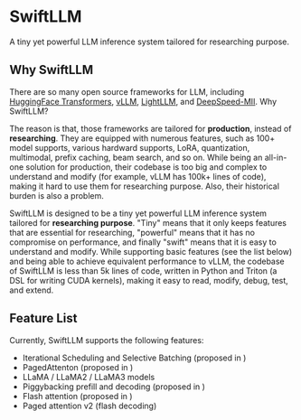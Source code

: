# SwiftLLM

A tiny yet powerful LLM inference system tailored for researching purpose.

## Why SwiftLLM

There are so many open source frameworks for LLM, including [HuggingFace Transformers](https://github.com/huggingface/transformers), [vLLM](https://github.com/vllm-project/vllm), [LightLLM](https://github.com/ModelTC/lightllm), and [DeepSpeed-MII](https://github.com/microsoft/DeepSpeed-MII). Why SwiftLLM?

The reason is that, those frameworks are tailored for **production**, instead of **researching**. They are equipped with numerous features, such as 100+ model supports, various hardward supports, LoRA, quantization, multimodal, prefix caching, beam search, and so on. While being an all-in-one solution for production, their codebase is too big and complex to understand and modify (for example, vLLM has 100k+ lines of code), making it hard to use them for researching purpose. Also, their historical burden is also a problem.

SwiftLLM is designed to be a tiny yet powerful LLM inference system tailored for **researching purpose**. "Tiny" means that it only keeps features that are essential for researching, "powerful" means that it has no compromise on performance, and finally "swift" means that it is easy to understand and modify. While supporting basic features (see the list below) and being able to achieve equivalent performance to vLLM, the codebase of SwiftLLM is less than 5k lines of code, written in Python and Triton (a DSL for writing CUDA kernels), making it easy to read, modify, debug, test, and extend.

## Feature List

Currently, SwiftLLM supports the following features:

- Iterational Scheduling and Selective Batching (proposed in <TODO>)
- PagedAttenton (proposed in <TODO>)
- LLaMA / LLaMA2 / LLaMA3 models
- Piggybacking prefill and decoding (proposed in <TODO>)
- Flash attention (proposed in <TODO>)
- Paged attention v2 (flash decoding)